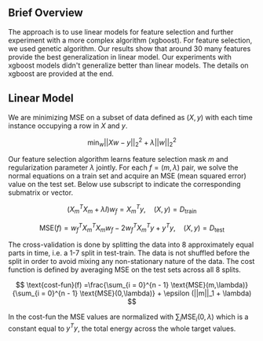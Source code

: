 ## Brief Overview
The approach is to use linear models for feature selection and further experiment with a more complex algorithm (xgboost). For feature selection, we used genetic algorithm. Our results show that around 30 many features provide the best generalization in linear model. Our experiments with xgboost models didn't generalize better than linear models. The details on xgboost are provided at the end.

## Linear Model
We are minimizing MSE on a subset of data defined as $(X,y)$ with each time instance occupying a row in $X$ and $y$. 



$$\text{min}_{w} ||Xw - y||_2^2 + \lambda ||w||_2^2$$

Our feature selection algorithm learns feature selection mask $m$ and regularization parameter $\lambda$ jointly. For each $f = (m,\lambda)$ pair, we solve the normal equations on a train set and acquire an MSE (mean squared error) value on the test set. Below use subscript to indicate the corresponding submatrix or vector.

$$(X_m^TX_m+\lambda I)w_{f} = X_m^Ty,\quad (X,y) = D_{\text{train}}$$

$$\text{MSE}(f) = w_{f}^TX_m^TX_mw_{f} -  2w_{f}^TX_m^Ty + y^Ty,\quad (X,y) = D_{\text{test}}$$

The cross-validation is done by splitting the data into 8 approximately equal parts in time, i.e. a 1-7 split in test-train. The data is not shuffled before the split in order to avoid mixing any non-stationary nature of the data. The cost function is defined by averaging MSE on the test sets across all 8 splits. 

$$
\text{cost-fun}(f) =\frac{\sum_{i = 0}^{n - 1} \text{MSE}(m,\lambda)}{\sum_{i = 0}^{n - 1} \text{MSE}(0,\lambda)} + 
\epsilon (||m||_1 + \lambda)
$$

In the cost-fun the MSE values are normalized with $\sum_i\text{MSE}_i(0,\lambda)$ which is a constant equal to $y^Ty$, the total energy across the whole target values.



